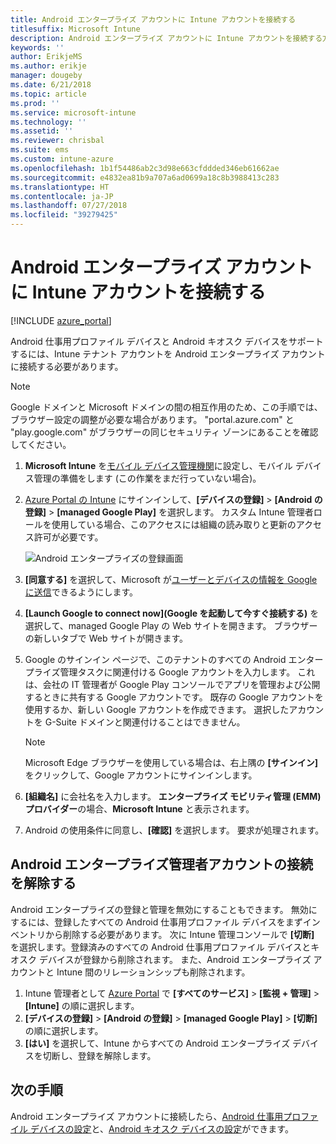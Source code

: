 ```yaml
---
title: Android エンタープライズ アカウントに Intune アカウントを接続する
titlesuffix: Microsoft Intune
description: Android エンタープライズ アカウントに Intune アカウントを接続する方法を説明します。
keywords: ''
author: ErikjeMS
ms.author: erikje
manager: dougeby
ms.date: 6/21/2018
ms.topic: article
ms.prod: ''
ms.service: microsoft-intune
ms.technology: ''
ms.assetid: ''
ms.reviewer: chrisbal
ms.suite: ems
ms.custom: intune-azure
ms.openlocfilehash: 1b1f54486ab2c3d98e663cfddded346eb61662ae
ms.sourcegitcommit: e4832ea81b9a707a6ad0699a18c8b3988413c283
ms.translationtype: HT
ms.contentlocale: ja-JP
ms.lasthandoff: 07/27/2018
ms.locfileid: "39279425"
---
```

# <a name="connect-your-intune-account-to-your-android-enterprise-account"></a>Android エンタープライズ アカウントに Intune アカウントを接続する

[!INCLUDE [azure_portal](./includes/azure_portal.md)]

Android 仕事用プロファイル デバイスと Android キオスク デバイスをサポートするには、Intune テナント アカウントを Android エンタープライズ アカウントに接続する必要があります。 

> [!NOTE]
> Google ドメインと Microsoft ドメインの間の相互作用のため、この手順では、ブラウザー設定の調整が必要な場合があります。  "portal.azure.com" と "play.google.com" がブラウザーの同じセキュリティ ゾーンにあることを確認してください。

1. **Microsoft Intune** を[モバイル デバイス管理機関](mdm-authority-set.md)に設定し、モバイル デバイス管理の準備をします (この作業をまだ行っていない場合)。
2. [Azure Portal の Intune](https://aka.ms/intuneportal) にサインインして、**[デバイスの登録]** > **[Android の登録]** > **[managed Google Play]** を選択します。  カスタム Intune 管理者ロールを使用している場合、このアクセスには組織の読み取りと更新のアクセス許可が必要です。
   
   ![Android エンタープライズの登録画面](./media/android-work-bind.png)

3. **[同意する]** を選択して、Microsoft が[ユーザーとデバイスの情報を Google に送信](data-intune-sends-to-google.md)できるようにします。 
   
4. **[Launch Google to connect now]\(Google を起動して今すぐ接続する\)** を選択して、managed Google Play の Web サイトを開きます。 ブラウザーの新しいタブで Web サイトが開きます。
  
5. Google のサインイン ページで、このテナントのすべての Android エンタープライズ管理タスクに関連付ける Google アカウントを入力します。 これは、会社の IT 管理者が Google Play コンソールでアプリを管理および公開するときに共有する Google アカウントです。 既存の Google アカウントを使用するか、新しい Google アカウントを作成できます。 選択したアカウントを G-Suite ドメインと関連付けることはできません。
    
    > [!Note]
    > Microsoft Edge ブラウザーを使用している場合は、右上隅の **[サインイン]** をクリックして、Google アカウントにサインインします。

6. **[組織名]** に会社名を入力します。 **エンタープライズ モビリティ管理 (EMM) プロバイダー**の場合、**Microsoft Intune** と表示されます。

7. Android の使用条件に同意し、**[確認]** を選択します。 要求が処理されます。

## <a name="disconnect-your-android-enterprise-administrative-account"></a>Android エンタープライズ管理者アカウントの接続を解除する

Android エンタープライズの登録と管理を無効にすることもできます。 無効にするには、登録したすべての Android 仕事用プロファイル デバイスをまずインベントリから削除する必要があります。 次に Intune 管理コンソールで **[切断]** を選択します。登録済みのすべての Android 仕事用プロファイル デバイスとキオスク デバイスが登録から削除されます。 また、Android エンタープライズ アカウントと Intune 間のリレーションシップも削除されます。

1. Intune 管理者として [Azure Portal](https://portal.azure.com) で **[すべてのサービス]** > **[監視 + 管理]** > **[Intune]** の順に選択します。
2. **[デバイスの登録]** > **[Android の登録]** > **[managed Google Play]** > **[切断]** の順に選択します。
3. **[はい]** を選択して、Intune からすべての Android エンタープライズ デバイスを切断し、登録を解除します。

## <a name="next-steps"></a>次の手順

Android エンタープライズ アカウントに接続したら、[Android 仕事用プロファイル デバイスの設定](android-work-profile-enroll.md)と、[Android キオスク デバイスの設定](android-kiosk-enroll.md)ができます。
